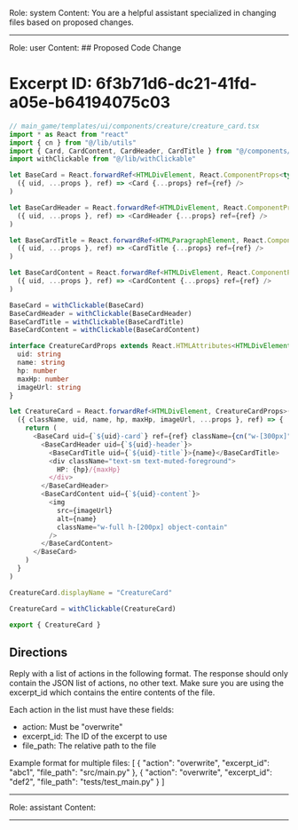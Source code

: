 Role: system
Content: You are a helpful assistant specialized in changing files based on proposed changes.
__________________
Role: user
Content: ## Proposed Code Change
# Excerpt ID: 6f3b71d6-dc21-41fd-a05e-b64194075c03
```typescript
// main_game/templates/ui/components/creature/creature_card.tsx
import * as React from "react"
import { cn } from "@/lib/utils"
import { Card, CardContent, CardHeader, CardTitle } from "@/components/ui/card"
import withClickable from "@/lib/withClickable"

let BaseCard = React.forwardRef<HTMLDivElement, React.ComponentProps<typeof Card> & { uid: string }>(
  ({ uid, ...props }, ref) => <Card {...props} ref={ref} />
)

let BaseCardHeader = React.forwardRef<HTMLDivElement, React.ComponentProps<typeof CardHeader> & { uid: string }>(
  ({ uid, ...props }, ref) => <CardHeader {...props} ref={ref} />
)

let BaseCardTitle = React.forwardRef<HTMLParagraphElement, React.ComponentProps<typeof CardTitle> & { uid: string }>(
  ({ uid, ...props }, ref) => <CardTitle {...props} ref={ref} />
)

let BaseCardContent = React.forwardRef<HTMLDivElement, React.ComponentProps<typeof CardContent> & { uid: string }>(
  ({ uid, ...props }, ref) => <CardContent {...props} ref={ref} />
)

BaseCard = withClickable(BaseCard)
BaseCardHeader = withClickable(BaseCardHeader)
BaseCardTitle = withClickable(BaseCardTitle)
BaseCardContent = withClickable(BaseCardContent)

interface CreatureCardProps extends React.HTMLAttributes<HTMLDivElement> {
  uid: string
  name: string
  hp: number
  maxHp: number
  imageUrl: string
}

let CreatureCard = React.forwardRef<HTMLDivElement, CreatureCardProps>(
  ({ className, uid, name, hp, maxHp, imageUrl, ...props }, ref) => {
    return (
      <BaseCard uid={`${uid}-card`} ref={ref} className={cn("w-[300px]", className)} {...props}>
        <BaseCardHeader uid={`${uid}-header`}>
          <BaseCardTitle uid={`${uid}-title`}>{name}</BaseCardTitle>
          <div className="text-sm text-muted-foreground">
            HP: {hp}/{maxHp}
          </div>
        </BaseCardHeader>
        <BaseCardContent uid={`${uid}-content`}>
          <img 
            src={imageUrl}
            alt={name}
            className="w-full h-[200px] object-contain"
          />
        </BaseCardContent>
      </BaseCard>
    )
  }
)

CreatureCard.displayName = "CreatureCard"

CreatureCard = withClickable(CreatureCard)

export { CreatureCard }
```

## Directions
Reply with a list of actions in the following format. The response should only contain the JSON list of actions, no other text.
Make sure you are using the excerpt_id which contains the entire contents of the file.

Each action in the list must have these fields:
- action: Must be "overwrite"
- excerpt_id: The ID of the excerpt to use
- file_path: The relative path to the file

Example format for multiple files:
[
    {
        "action": "overwrite",
        "excerpt_id": "abc1",
        "file_path": "src/main.py"
    },
    {
        "action": "overwrite",
        "excerpt_id": "def2",
        "file_path": "tests/test_main.py"
    }
]
__________________
Role: assistant
Content: 
__________________
